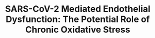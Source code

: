 ---
annotations:
- id: PW:0000003
  parent: signaling pathway
  type: Pathway Ontology
  value: signaling pathway
- id: DOID:0080600
  parent: disease by infectious agent
  type: Disease Ontology
  value: COVID-19
- id: PW:0000378
  parent: regulatory pathway
  type: Pathway Ontology
  value: oxidative stress response pathway
authors:
- KJTLUC
- Mkutmon
- CMalyar
description: Mitochondrial hijacking by viruses can lead to pro-senescent mitochondrial
  dysfunction and inflammation.
last-edited: 2022-05-17
organisms:
- Homo sapiens
redirect_from:
- /index.php/Pathway:WP5183
- /instance/WP5183
- /instance/WP5183_rr121732
revision: r121732
schema-jsonld:
- '@context': https://schema.org/
  '@id': https://wikipathways.github.io/pathways/WP5183.html
  '@type': Dataset
  creator:
    '@type': Organization
    name: WikiPathways
  description: Mitochondrial hijacking by viruses can lead to pro-senescent mitochondrial
    dysfunction and inflammation.
  keywords:
  - ACAD9
  - Autophagy
  - BCS1KL
  - 'DNA damage '
  - ECSIT
  - Electron Transport Chain (OXPHOS)
  - IL-18
  - IL-1β
  - IL-6
  - Interleukin-1 Induced Activation of NF-kappa-B
  - MAVS
  - Mitochondrial CIII assembly
  - MtROS
  - NDUFAF1
  - NDUFAF2
  - NF-kB
  - NFIP2
  - NLRP3
  - NLRX1
  - NSP2 (Cons) (Viral Protein)
  - NSP7
  - ORF9b
  - ORF9c
  - Oxidative Stress Induced Senescence
  - PHB1
  - RIG-I
  - SIRT6
  - TERF2
  - TERF2IP
  - TNF
  - TOMM70
  - TRAF3
  - TRAF6
  - Telomere Shortening
  - p90rsk
  license: CC0
  name: 'SARS-CoV-2 Mediated Endothelial Dysfunction: The Potential Role of Chronic
    Oxidative Stress'
seo: CreativeWork
title: 'SARS-CoV-2 Mediated Endothelial Dysfunction: The Potential Role of Chronic
  Oxidative Stress'
wpid: WP5183
---